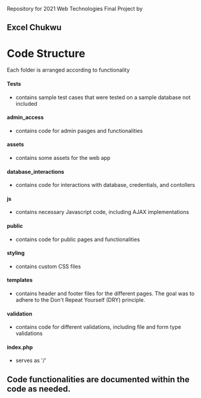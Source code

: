 Repository for 2021 Web Technologies Final Project by
## Excel Chukwu

# Code Structure
Each folder is arranged according to functionality

#### Tests
- contains sample test cases that were tested on a sample database not included

#### admin_access
- contains code for admin pasges and functionalities

#### assets
- contains some assets for the web app

#### database_interactions
- contains code for interactions with database, credentials, and contollers

#### js
- contains necessary Javascript code, including AJAX implementations

#### public
- contains code for public pages and functionalities

#### styling
- contains custom CSS files

#### templates
- contains header and footer files for the different pages. The goal was to adhere to the Don't Repeat Yourself (DRY) principle.

#### validation
- contains code for different validations, including file and form type validations

#### index.php
- serves as '/'


## Code functionalities are documented within the code as needed.

